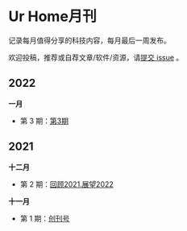 # Ur Home月刊

记录每月值得分享的科技内容，每月最后一周发布。

欢迎投稿，推荐或自荐文章/软件/资源，请[提交 issue](https://github.com/wz930206/monthly/issues) 。

## 2022

**一月**

- 第 3 期：[第3期](docs/issue-3.md)


## 2021

**十二月**

- 第 2 期：[回顾2021.展望2022](docs/issue-2.md)

**十一月**

- 第 1 期：[创刊号](docs/issue-1.md)


